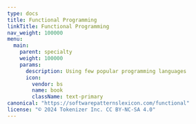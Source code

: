 ```yaml
---
type: docs
title: Functional Programming
linkTitle: Functional Programming
nav_weight: 100000
menu:
  main:
    parent: specialty
    weight: 100000
    params:
      description: Using few popular programming languages
      icon:
        vendor: bs
        name: book
        className: text-primary
canonical: "https://softwarepatternslexicon.com/functional"
license: "© 2024 Tokenizer Inc. CC BY-NC-SA 4.0"
---
```

